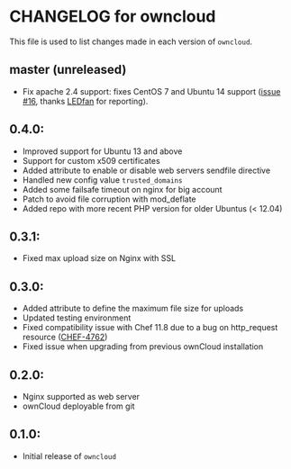 # CHANGELOG for owncloud

This file is used to list changes made in each version of `owncloud`.

## master (unreleased)

* Fix apache 2.4 support: fixes CentOS 7 and Ubuntu 14 support ([issue #16](https://github.com/onddo/owncloud-cookbook/issues/16), thanks [LEDfan](https://github.com/onddo/owncloud-cookbook/issues/16) for reporting).

## 0.4.0:

* Improved support for Ubuntu 13 and above
* Support for custom x509 certificates
* Added attribute to enable or disable web servers sendfile directive
* Handled new config value `trusted_domains`
* Added some failsafe timeout on nginx for big account
* Patch to avoid file corruption with mod_deflate
* Added repo with more recent PHP version for older Ubuntus (< 12.04)

## 0.3.1:

* Fixed max upload size on Nginx with SSL

## 0.3.0:

* Added attribute to define the maximum file size for uploads
* Updated testing environment
* Fixed compatibility issue with Chef 11.8 due to a bug on http_request resource ([CHEF-4762](https://tickets.opscode.com/browse/CHEF-4762))
* Fixed issue when upgrading from previous ownCloud installation

## 0.2.0:

* Nginx supported as web server
* ownCloud deployable from git

## 0.1.0:

* Initial release of `owncloud`
